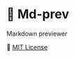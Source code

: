 # :tada: Md-prev
Markdown previewer

:page_facing_up: [MIT License](https://github.com/turkaytunc/md-prev/blob/main/LICENSE)
